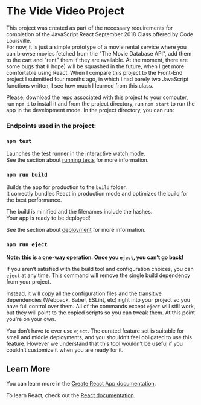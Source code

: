 # The Vide Video Project

This project was created as part of the necessary requirements for completion of the JavaScript React September 2018 Class offered by Code Louisville.<br>
For now, it is just a simple prototype of a movie rental service where you can browse movies fetched from the "The Movie Database API", add them to the cart and "rent" them if they are available.
At the moment, there are some bugs that (I hope) will be squashed in the future, when I get more comfortable using React.
When I compare this project to the Front-End project I submitted four months ago, in which I had barely two JavaScript functions written, I see how much I learned from this class.

Please, download the repo associated with this project to your computer, run `npm i` to install it and from the project directory, run `npm start` to run the app in the development mode.
In the project directory, you can run:

### Endpoints used in the project:

### `npm test`

Launches the test runner in the interactive watch mode.<br>
See the section about [running tests](https://facebook.github.io/create-react-app/docs/running-tests) for more information.

### `npm run build`

Builds the app for production to the `build` folder.<br>
It correctly bundles React in production mode and optimizes the build for the best performance.

The build is minified and the filenames include the hashes.<br>
Your app is ready to be deployed!

See the section about [deployment](https://facebook.github.io/create-react-app/docs/deployment) for more information.

### `npm run eject`

**Note: this is a one-way operation. Once you `eject`, you can’t go back!**

If you aren’t satisfied with the build tool and configuration choices, you can `eject` at any time. This command will remove the single build dependency from your project.

Instead, it will copy all the configuration files and the transitive dependencies (Webpack, Babel, ESLint, etc) right into your project so you have full control over them. All of the commands except `eject` will still work, but they will point to the copied scripts so you can tweak them. At this point you’re on your own.

You don’t have to ever use `eject`. The curated feature set is suitable for small and middle deployments, and you shouldn’t feel obligated to use this feature. However we understand that this tool wouldn’t be useful if you couldn’t customize it when you are ready for it.

## Learn More

You can learn more in the [Create React App documentation](https://facebook.github.io/create-react-app/docs/getting-started).

To learn React, check out the [React documentation](https://reactjs.org/).
